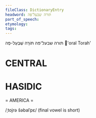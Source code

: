 ```yaml
---
fileClass: DictionaryEntry
headword: תּורה שבעל־פּה
part_of_speech: 
etymology: 
tags: 
---
```

תּורה שבעל־פּה
תּוֹרָה שֶׁבְּעַל-פֶּה
'oral Torah'

CENTRAL
========

HASIDIC
=======
= AMERICA = 

/ˌtojrə šəbalˈpɛ/ (final vowel is short)